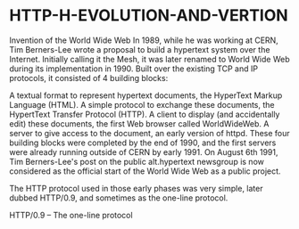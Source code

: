 # HTTP-H-EVOLUTION-AND-VERTION
Invention of the World Wide Web
In 1989, while he was working at CERN, Tim Berners-Lee wrote a proposal to build a hypertext system over the Internet. Initially calling it the Mesh, it was later renamed to World Wide Web during its implementation in 1990. Built over the existing TCP and IP protocols, it consisted of 4 building blocks:

A textual format to represent hypertext documents, the HyperText Markup Language (HTML).
A simple protocol to exchange these documents, the HypertText Transfer Protocol (HTTP).
A client to display (and accidentally edit) these documents, the first Web browser called WorldWideWeb.
A server to give access to the document, an early version of httpd.
These four building blocks were completed by the end of 1990, and the first servers were already running outside of CERN by early 1991. On August 6th 1991, Tim Berners-Lee's post on the public alt.hypertext newsgroup is now considered as the official start of the World Wide Web as a public project.

The HTTP protocol used in those early phases was very simple, later dubbed HTTP/0.9, and sometimes as the one-line protocol.

HTTP/0.9 – The one-line protocol
